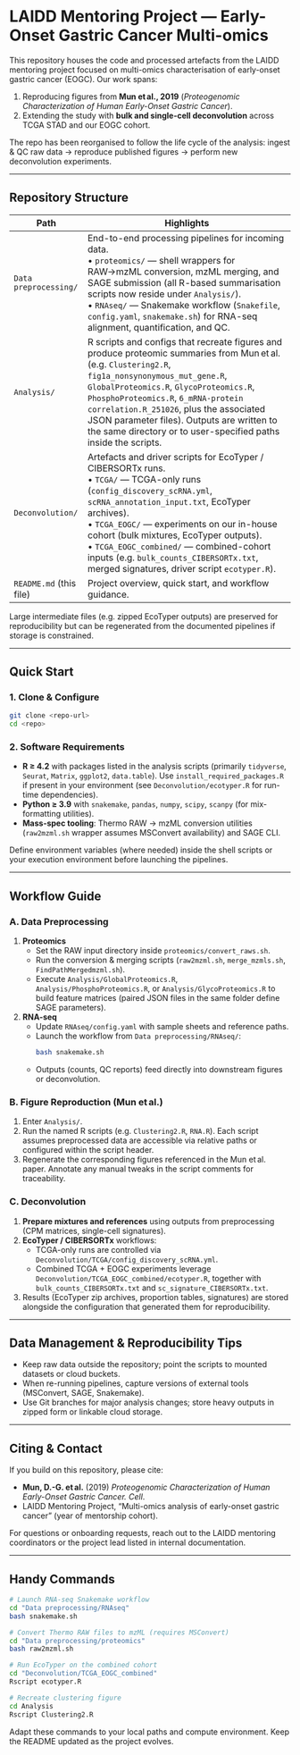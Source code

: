 # LAIDD Mentoring Project — Early-Onset Gastric Cancer Multi-omics

This repository houses the code and processed artefacts from the LAIDD mentoring project focused on multi-omics characterisation of early-onset gastric cancer (EOGC). Our work spans:

1. Reproducing figures from **Mun et al., 2019** (*Proteogenomic Characterization of Human Early-Onset Gastric Cancer*).
2. Extending the study with **bulk and single-cell deconvolution** across TCGA STAD and our EOGC cohort.

The repo has been reorganised to follow the life cycle of the analysis: ingest & QC raw data → reproduce published figures → perform new deconvolution experiments.

---

## Repository Structure

| Path | Highlights |
| --- | --- |
| `Data preprocessing/` | End-to-end processing pipelines for incoming data.<br> • `proteomics/` — shell wrappers for RAW→mzML conversion, mzML merging, and SAGE submission (all R-based summarisation scripts now reside under `Analysis/`).<br> • `RNAseq/` — Snakemake workflow (`Snakefile`, `config.yaml`, `snakemake.sh`) for RNA-seq alignment, quantification, and QC. |
| `Analysis/` | R scripts and configs that recreate figures and produce proteomic summaries from Mun et al. (e.g. `Clustering2.R`, `fig1a_nonsynonymous_mut_gene.R`, `GlobalProteomics.R`, `GlycoProteomics.R`, `PhosphoProteomics.R`, `6_mRNA-protein correlation.R_251026`, plus the associated JSON parameter files). Outputs are written to the same directory or to user-specified paths inside the scripts. |
| `Deconvolution/` | Artefacts and driver scripts for EcoTyper / CIBERSORTx runs.<br> • `TCGA/` — TCGA-only runs (`config_discovery_scRNA.yml`, `scRNA_annotation_input.txt`, EcoTyper archives).<br> • `TCGA_EOGC/` — experiments on our in-house cohort (bulk mixtures, EcoTyper outputs).<br> • `TCGA_EOGC_combined/` — combined-cohort inputs (e.g. `bulk_counts_CIBERSORTx.txt`, merged signatures, driver script `ecotyper.R`). |
| `README.md` (this file) | Project overview, quick start, and workflow guidance. |

Large intermediate files (e.g. zipped EcoTyper outputs) are preserved for reproducibility but can be regenerated from the documented pipelines if storage is constrained.

---

## Quick Start

### 1. Clone & Configure
```bash
git clone <repo-url>
cd <repo>
```

### 2. Software Requirements
- **R ≥ 4.2** with packages listed in the analysis scripts (primarily `tidyverse`, `Seurat`, `Matrix`, `ggplot2`, `data.table`). Use `install_required_packages.R` if present in your environment (see `Deconvolution/ecotyper.R` for run-time dependencies).
- **Python ≥ 3.9** with `snakemake`, `pandas`, `numpy`, `scipy`, `scanpy` (for mix-formatting utilities).
- **Mass-spec tooling**: Thermo RAW → mzML conversion utilities (`raw2mzml.sh` wrapper assumes MSConvert availability) and SAGE CLI.

Define environment variables (where needed) inside the shell scripts or your execution environment before launching the pipelines.

---

## Workflow Guide

### A. Data Preprocessing
1. **Proteomics**
   - Set the RAW input directory inside `proteomics/convert_raws.sh`.
   - Run the conversion & merging scripts (`raw2mzml.sh`, `merge_mzmls.sh`, `FindPathMergedmzml.sh`).
   - Execute `Analysis/GlobalProteomics.R`, `Analysis/PhosphoProteomics.R`, or `Analysis/GlycoProteomics.R` to build feature matrices (paired JSON files in the same folder define SAGE parameters).
2. **RNA-seq**
   - Update `RNAseq/config.yaml` with sample sheets and reference paths.
   - Launch the workflow from `Data preprocessing/RNAseq/`:
     ```bash
     bash snakemake.sh
     ```
   - Outputs (counts, QC reports) feed directly into downstream figures or deconvolution.

### B. Figure Reproduction (Mun et al.)
1. Enter `Analysis/`.
2. Run the named R scripts (e.g. `Clustering2.R`, `RNA.R`). Each script assumes preprocessed data are accessible via relative paths or configured within the script header.
3. Regenerate the corresponding figures referenced in the Mun et al. paper. Annotate any manual tweaks in the script comments for traceability.

### C. Deconvolution
1. **Prepare mixtures and references** using outputs from preprocessing (CPM matrices, single-cell signatures).
2. **EcoTyper / CIBERSORTx** workflows:
   - TCGA-only runs are controlled via `Deconvolution/TCGA/config_discovery_scRNA.yml`.
   - Combined TCGA + EOGC experiments leverage `Deconvolution/TCGA_EOGC_combined/ecotyper.R`, together with `bulk_counts_CIBERSORTx.txt` and `sc_signature_CIBERSORTx.txt`.
3. Results (EcoTyper zip archives, proportion tables, signatures) are stored alongside the configuration that generated them for reproducibility.

---

## Data Management & Reproducibility Tips

- Keep raw data outside the repository; point the scripts to mounted datasets or cloud buckets.
- When re-running pipelines, capture versions of external tools (MSConvert, SAGE, Snakemake).
- Use Git branches for major analysis changes; store heavy outputs in zipped form or linkable cloud storage.

---

## Citing & Contact

If you build on this repository, please cite:
- **Mun, D.-G. et al.** (2019) *Proteogenomic Characterization of Human Early-Onset Gastric Cancer.* *Cell*.
- LAIDD Mentoring Project, “Multi-omics analysis of early-onset gastric cancer” (year of mentorship cohort).

For questions or onboarding requests, reach out to the LAIDD mentoring coordinators or the project lead listed in internal documentation.

---

## Handy Commands

```bash
# Launch RNA-seq Snakemake workflow
cd "Data preprocessing/RNAseq"
bash snakemake.sh

# Convert Thermo RAW files to mzML (requires MSConvert)
cd "Data preprocessing/proteomics"
bash raw2mzml.sh

# Run EcoTyper on the combined cohort
cd "Deconvolution/TCGA_EOGC_combined"
Rscript ecotyper.R

# Recreate clustering figure
cd Analysis
Rscript Clustering2.R
```

Adapt these commands to your local paths and compute environment. Keep the README updated as the project evolves.
